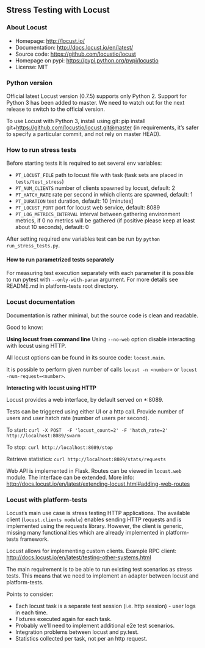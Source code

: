 ## Stress Testing with Locust

### About Locust

* Homepage: http://locust.io/
* Documentation: http://docs.locust.io/en/latest/
* Source code: https://github.com/locustio/locust
* Homepage on pypi: https://pypi.python.org/pypi/locustio
* License: MIT

### Python version

Official latest Locust version (0.7.5) supports only Python 2. Support
for Python 3 has been added to master. We need to watch out for the next
release to switch to the official version.

To use Locust with Python 3, install using git:
pip install git+https://github.com/locustio/locust.git@master
(in requirements, it’s safer to specify a particular commit, and not rely on master HEAD).

### How to run stress tests

Before starting tests it is required to set several env variables:

- `PT_LOCUST_FILE` path to locust file with task (task sets are placed in `tests/test_stress`)
- `PT_NUM_CLIENTS` number of clients spawned by locust, default: 2
- `PT_HATCH_RATE` rate per second in which clients are spawned, default: 1
- `PT_DURATION` test duration, default: 10 [minutes]
- `PT_LOCUST_PORT` port for locust web service, default: 8089
- `PT_LOG_METRICS_INTERVAL` interval between gathering environment metrics, if 0 no metrics will be gathered (if positive please keep at least about 10 seconds), default: 0

After setting required env variables test can be run by `python run_stress_tests.py`.

#### How to run parametrized tests separately

For measuring test execution separately with each parameter it is possible to run pytest with `--only-with-param` argument. For more details see README.md in platform-tests root directory.

### Locust documentation 

Documentation is rather minimal, but the source code is clean and
readable.

Good to know:

**Using locust from command line**
Using `--no-web` option disable interacting with locust using HTTP.

All locust options can be found in its source code: `locust.main`.

It is possible to perform given number of calls `locust -n <number>` or `locust -num-request=<number>`. 

**Interacting with locust using HTTP**

Locust provides a web interface, by default served on *:8089.

Tests can be triggered using either UI or a http call.
Provide number of users and user hatch rate (number of users per second).

To start:
```curl -X POST  -F 'locust_count=2' -F 'hatch_rate=2' http://localhost:8089/swarm```

To stop:
```curl http://localhost:8089/stop```

Retrieve statistics:
```curl http://localhost:8089/stats/requests```

Web API is implemented in Flask. Routes can be viewed in `locust.web` module.
The interface can be extended. More info: http://docs.locust.io/en/latest/extending-locust.html#adding-web-routes


### Locust with platform-tests

Locust’s main use case is stress testing HTTP applications. The
available client (`locust.clients module`) enables sending HTTP requests
and is implemented using the requests library. However, the client is
generic, missing many functionalities which are already implemented in
platform-tests framework.

Locust allows for implementing custom clients.
Example RPC client: http://docs.locust.io/en/latest/testing-other-systems.html

The main requirement is to be able to run existing test scenarios
as stress tests. This means that we need to implement an adapter between
locust and platform-tests.

Points to consider:

* Each locust task is a separate test session (i.e. http session) - user logs in each time.
* Fixtures executed again for each task.
* Probably we’ll need to implement additional e2e test scenarios.
* Integration problems between locust and py.test.
* Statistics collected per task, not per an http request.
